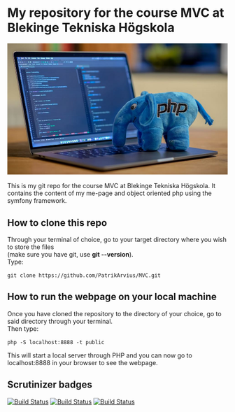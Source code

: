 # My repository for the course MVC at Blekinge Tekniska Högskola  
![PHP Plushie](/assets/images/phpplush.jpg "A little php plushie")

This is my git repo for the course MVC at Blekinge Tekniska Högskola. It contains the content of my me-page and object oriented php using the symfony framework.

## How to clone this repo  

Through your terminal of choice, go to your target directory where you wish to store the files  
(make sure you have git, use **git --version**).  
Type: 
```
git clone https://github.com/PatrikArvius/MVC.git
```  

## How to run the webpage on your local machine  

Once you have cloned the repository to the directory of your choice, go to said directory through your terminal.  
Then type:
```
php -S localhost:8888 -t public
```
This will start a local server through PHP and you can now go to localhost:8888 in your browser to see the webpage.  

## Scrutinizer badges

[![Build Status](https://scrutinizer-ci.com/g/PatrikArvius/MVC/badges/build.png?b=main)](https://scrutinizer-ci.com/g/PatrikArvius/MVC/build-status/main)
[![Build Status](https://scrutinizer-ci.com/g/PatrikArvius/MVC/badges/build.png?b=main)](https://scrutinizer-ci.com/g/PatrikArvius/MVC/build-status/main)
[![Build Status](https://scrutinizer-ci.com/g/PatrikArvius/MVC/badges/build.png?b=main)](https://scrutinizer-ci.com/g/PatrikArvius/MVC/build-status/main)